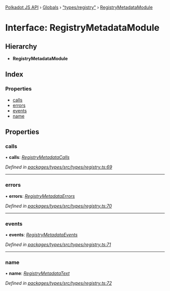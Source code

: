 [Polkadot JS API](../README.md) › [Globals](../globals.md) › ["types/registry"](../modules/_types_registry_.md) › [RegistryMetadataModule](_types_registry_.registrymetadatamodule.md)

# Interface: RegistryMetadataModule

## Hierarchy

* **RegistryMetadataModule**

## Index

### Properties

* [calls](_types_registry_.registrymetadatamodule.md#calls)
* [errors](_types_registry_.registrymetadatamodule.md#errors)
* [events](_types_registry_.registrymetadatamodule.md#events)
* [name](_types_registry_.registrymetadatamodule.md#name)

## Properties

###  calls

• **calls**: *[RegistryMetadataCalls](_types_registry_.registrymetadatacalls.md)*

*Defined in [packages/types/src/types/registry.ts:69](https://github.com/polkadot-js/api/blob/cc5b5c81c9/packages/types/src/types/registry.ts#L69)*

___

###  errors

• **errors**: *[RegistryMetadataErrors](../modules/_types_registry_.md#registrymetadataerrors)*

*Defined in [packages/types/src/types/registry.ts:70](https://github.com/polkadot-js/api/blob/cc5b5c81c9/packages/types/src/types/registry.ts#L70)*

___

###  events

• **events**: *[RegistryMetadataEvents](_types_registry_.registrymetadataevents.md)*

*Defined in [packages/types/src/types/registry.ts:71](https://github.com/polkadot-js/api/blob/cc5b5c81c9/packages/types/src/types/registry.ts#L71)*

___

###  name

• **name**: *[RegistryMetadataText](_types_registry_.registrymetadatatext.md)*

*Defined in [packages/types/src/types/registry.ts:72](https://github.com/polkadot-js/api/blob/cc5b5c81c9/packages/types/src/types/registry.ts#L72)*
